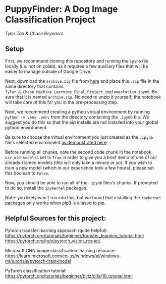 # PuppyFinder: A Dog Image Classification Project

*Tyler Tan & Chase Reynders*

## Setup

First, we recommend cloning this repository and running the `ipynb` file locally (i.e. not on colab), as it requires a few auxiliary files that will be easier to manage outside of Google Drive.

Next, download the `archive.zip` file from [here](https://www.kaggle.com/datasets/jessicali9530/stanford-dogs-dataset?resource=download) and place this `.zip` file in the same directory that contains `Tyler_&_Chase_Machine_Learning_Final_Project_implementation.ipynb`. Be sure that it is named `archive.zip`. No need to unzip it yourself; the notebook will take care of this for you in the pre-processing step.

Next, we recommend creating a python virtual environment by running `python -m venv .venv` from the directory containing the `.ipynb` file. We suggest you do this so that the pip installs are not installed into your global python environment.

Be sure to choose the virtual environment you just created as the `.ipynb` file's selected environment [as demonstrated here](https://drive.google.com/file/d/1Gqjt15iBCY9e54lq8956EEXYDoUodnEe/view?usp=sharing).

Before running all chunks, note the second code chunk in the notebook. `use_old_model` is set to `True` in order to give you a brief demo of one of our already-trained models (this will only take a minute or so). If you wish to train a new model (which in our experience took a few hours), please set this boolean to `False`.

Now, you should be able to run all of the `.ipynb` files's chunks. If prompted to do so, install the `ipykernel` packages.

Note: you likely won't run into this, but we found that installing the `ipykernel` packages only works when pip3 is aliased to pip.

## Helpful Sources for this project:

Pytorch transfer learning approach (quite helpful):
https://pytorch.org/tutorials/beginner/transfer_learning_tutorial.html
https://pytorch.org/hub/pytorch_vision_resnet/

Microsoft CNN image classification learning resource:
https://learn.microsoft.com/en-us/windows/ai/windows-ml/tutorials/pytorch-train-model

PyTorch classification tutorial:
https://pytorch.org/tutorials/beginner/blitz/cifar10_tutorial.html
